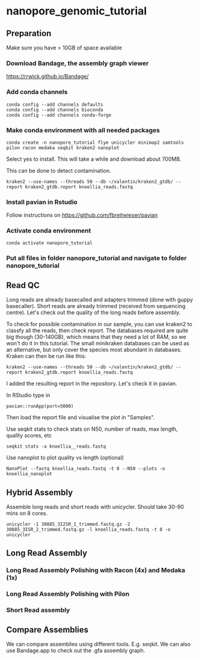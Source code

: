 # nanopore_genomic_tutorial



## Preparation
Make sure you have > 10GB of space available

### Download Bandage, the assembly graph viewer

https://rrwick.github.io/Bandage/


### Add conda channels

    conda config --add channels defaults
    conda config --add channels bioconda
    conda config --add channels conda-forge

### Make conda environment with all needed packages

    conda create -n nanopore_tutorial flye unicycler minimap2 samtools pilon racon medaka seqkit kraken2 nanoplot
Select yes to install. This will take a while and download about 700MB.

This can be done to detect contamination. 

    kraken2 --use-names --threads 50 --db ~/valentin/kraken2_gtdb/ --report kraken2_gtdb.report knoellia_reads.fastq

### Install pavian in Rstudio

Follow instructions on https://github.com/fbreitwieser/pavian

### Activate conda environment
    conda activate nanopore_tutorial

### Put all files in folder nanopore_tutorial and navigate to folder nanopore_tutorial




## Read QC
Long reads are already basecalled and adapters trimmed (done with guppy basecaller). Short reads are already trimmed (received from sequencing centre). Let's check out the quality of the long reads before assembly.

To check for possible contamination in our sample, you can use kraken2 to classfy all the reads, then check report. The databases required are quite big though (30-140GB), which means that they need a lot of RAM, so we won't do it in this tutorial. The small minikraken databases can be used as an alternative, but only cover the species most abundant in databases. Kraken can then be run like this:

    kraken2 --use-names --threads 50 --db ~/valentin/kraken2_gtdb/ --report kraken2_gtdb.report knoellia_reads.fastq 

I added the resulting report in the repository. Let's check it in pavian.

In RStudio type in

    pavian::runApp(port=5000) 
Then load the report file and visualise the plot in "Samples".

Use seqkit stats to check stats on N50, number of reads, max length, quality scores, etc

    seqkit stats -a knoellia__reads.fastq

Use nanoplot to plot quality vs length (optional)

    NanoPlot --fastq knoellia_reads.fastq -t 8 --N50 --plots -o knoellia_nanoplot


## Hybrid Assembly
Assemble long reads and short reads with unicycler. Should take 30-90 mins on 8 cores.

    unicycler -1 30885_3I2SR_1_trimmed.fastq.gz -2 30885_3ISR_2_trimmed.fastq.gz -l knoellia_reads.fastq -t 8 -o unicycler


## Long Read Assembly

### Long Read Assembly Polishing with Racon (4x) and Medaka (1x)

### Long Read Assembly Polishing with Pilon

### Short Read assembly

## Compare Assemblies
We can compare assemblies using different tools. E.g. seqkit. We can also use Bandage.app to check out the .gfa assembly graph.


